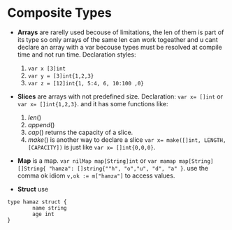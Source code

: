 # Composite Types
* **Arrays** are rarelly used becouse of limitations, the len of them is part of its type so only arrays
of the same len can work togeather and u cant declare an array with a var becouse types must be resolved at
compile time and not run time. Declaration styles:
    1. ``` var x [3]int ```
    2. ``` var y = [3]int{1,2,3} ```
    3. ``` var z = [12]int{1, 5:4, 6, 10:100 ,0} ```

* **Slices** are arrays with not predefined size. Declaration: ``` var x= []int ``` or ``` var x= []int{1,2,3} ```.
 and it has some functions like: 
    1. *len*() 
    2. *append*()
    3. *cap*() returns the capacity of a slice.
    4. *make*() is another way to declare a slice ``` var x= make([]int, LENGTH, [CAPACITY]) ``` is just like ``` var x= []int{0,0,0} ```.

* **Map** is a map. ``` var nilMap map[String]int ``` or ``` var mamap map[String] []String{ "hamza": []string{""h", "o","u", "d", "a" } ```.
  use the comma ok idiom ``` v,ok := m["hamza"] ``` to access values.

* **Struct** use 
 ``` 
 type hamaz struct {
         name string
         age int 
 }
 ```

